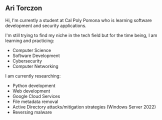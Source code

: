 ## Ari Torczon

Hi, I'm currently a student at Cal Poly Pomona who is learning software development and security applications.

I'm still trying to find my niche in the tech field but for the time being, I am learning and practicing:
- Computer Science
- Software Development
- Cybersecurity
- Computer Networking

I am currently researching:
- Python development
- Web development
- Google Cloud Services
- File metadata removal
- Active Directory attacks/mitigation strategies (Windows Server 2022)
- Reversing malware

<!--
**AriT000/AriT000** is a ✨ _special_ ✨ repository because its `README.md` (this file) appears on your GitHub profile.

Here are some ideas to get you started:

- 🔭 I’m currently working on ...
- 🌱 I’m currently learning ...
- 👯 I’m looking to collaborate on ...
- 🤔 I’m looking for help with ...
- 💬 Ask me about ...
- 📫 How to reach me: ...
- 😄 Pronouns: ...
- ⚡ Fun fact: ...
-->
